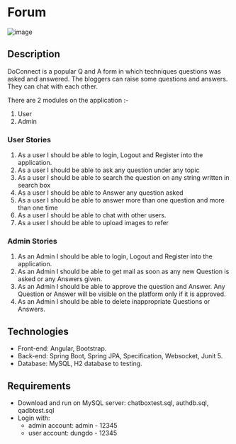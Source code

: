 # Forum
![image](https://user-images.githubusercontent.com/39253322/170808544-62d3ed9f-ae62-4ac4-b569-36d753031788.png)

## Description
DoConnect is a popular Q and A form in which techniques questions was asked and answered. 
The bloggers can raise some questions and answers. They can chat with each other.

There are 2 modules on the application :-
1. User
2. Admin

### User Stories
1. As a user I should be able to login, Logout and Register into the application.
2. As a user I should be able to ask any question under any topic
3. As a user I should be able to search the question on any string written in search box
4. As a user I should be able to Answer any question asked
5. As a user I should be able to answer more than one question and more than one time
6. As a user I should be able to chat with other users.
7. As a user I should be able to upload images to refer
### Admin Stories
1. As an Admin I should be able to login, Logout and Register into the application.
2. As an Admin I should be able to get mail as soon as any new Question is asked or any Answers given.
3. As an Admin I should be able to approve the question and Answer. Any Question or Answer will be visible on 
the platform only if it is approved.
4. As an Admin I should be able to delete inappropriate Questions or Answers.

## Technologies
- Front-end: Angular, Bootstrap.
- Back-end: Spring Boot, Spring JPA, Specification, Websocket, Junit 5.
- Database: MySQL, H2 database to testing.

## Requirements
- Download and run on MySQL server: chatboxtest.sql, authdb.sql, qadbtest.sql
- Login with:
    - admin account: admin - 12345
    - user account: dungdo - 12345
